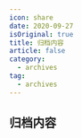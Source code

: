 ```yaml
---
icon: share
date: 2020-09-27
isOriginal: true
title: 归档内容
article: false
category:
  - archives
tag:
  - archives
---
```


## 归档内容
